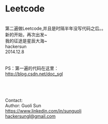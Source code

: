 Leetcode
========
<br>第二遍做Leetcode,并且是时隔半年没写代码之后。。
<br>新的开始，再次出发~
<br>我的征途是星辰大海~
<br>
hackersun<br>
2014.12.8<br>
<br>
<br>PS：第一遍的代码在这里：
<br>http://blog.csdn.net/doc_sgl
<br>
<br>
<br>
<br>
<br>Contact:
<br>Author: Guoli Sun
<br>https://www.linkedin.com/in/sunguoli
<br>hackersungl@gmail.com
